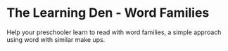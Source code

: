 # The Learning Den - Word Families
Help your preschooler learn to read with word families, a simple approach using word with similar make ups.
